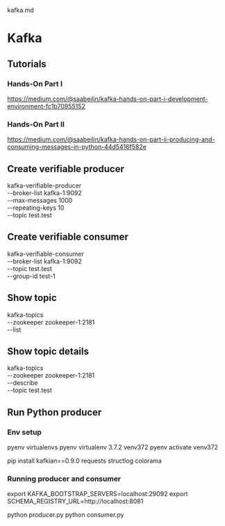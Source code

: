kafka.md

# Kafka

## Tutorials

### Hands-On Part I

https://medium.com/@saabeilin/kafka-hands-on-part-i-development-environment-fc1b70955152

### Hands-On Part II

https://medium.com/@saabeilin/kafka-hands-on-part-ii-producing-and-consuming-messages-in-python-44d5416f582e

## Create verifiable producer

kafka-verifiable-producer \
--broker-list kafka-1:9092 \
--max-messages 1000 \
--repeating-keys 10 \
--topic test.test

## Create verifiable consumer

kafka-verifiable-consumer \
--broker-list kafka-1:9092 \
--topic test.test \
--group-id test-1

## Show topic

kafka-topics \
--zookeeper zookeeper-1:2181 \
--list

## Show topic details

kafka-topics \
--zookeeper zookeeper-1:2181 \
--describe \
--topic test.test

## Run Python producer

### Env setup 

pyenv virtualenvs
pyenv virtualenv 3.7.2 venv372
pyenv activate venv372

pip install kafkian==0.9.0 requests structlog colorama

### Running producer and consumer

export KAFKA_BOOTSTRAP_SERVERS=localhost:29092
export SCHEMA_REGISTRY_URL=http://localhost:8081 

python producer.py
python consumer.py